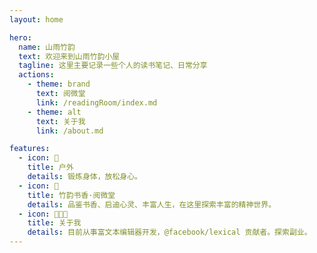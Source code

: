 ```yaml
---
layout: home

hero:
  name: 山雨竹韵
  text: 欢迎来到山雨竹韵小屋
  tagline: 这里主要记录一些个人的读书笔记、日常分享
  actions:
    - theme: brand
      text: 阅微堂
      link: /readingRoom/index.md
    - theme: alt
      text: 关于我
      link: /about.md

features:
  - icon: 🚵
    title: 户外
    details: 锻炼身体，放松身心。
  - icon: 📖
    title: 竹韵书香·阅微堂
    details: 品鉴书香、启迪心灵、丰富人生，在这里探索丰富的精神世界。
  - icon: 👩🏻‍💻
    title: 关于我
    details: 目前从事富文本编辑器开发，@facebook/lexical 贡献者。探索副业。
---
```

